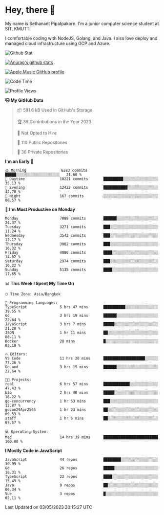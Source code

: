 # Hey, there 🙌
My name is Sethanant Pipatpakorn. I'm a junior computer science student at SIT, KMUTT.

I comfortable coding with NodeJS, Golang, and Java. I also love deploy and managed cloud infrastructure using GCP and Azure.

![Github Stat](https://github-profile-summary-cards.vercel.app/api/cards/profile-details?username=thetkpark&theme=dracula)

[![Anurag's github stats](https://github-readme-stats.vercel.app/api?username=thetkpark&count_private=true&show_icons=true&theme=tokyonight)](https://github.com/anuraghazra/github-readme-stats)

[![Apple Music GitHub profile](https://apple-music-github-profile.rayriffy.com/theme/light.svg?uid=000347.6120fcbefcb74cd59d65c108cc315787.1333)](https://github.com/rayriffy/apple-music-github-profile)

<!--START_SECTION:waka-->
![Code Time](http://img.shields.io/badge/Code%20Time-1%2C010%20hrs%2054%20mins-blue)

![Profile Views](http://img.shields.io/badge/Profile%20Views-0-blue)

**🐱 My GitHub Data** 

> 📦 581.6 kB Used in GitHub's Storage 
 > 
> 🏆 39 Contributions in the Year 2023
 > 
> 🚫 Not Opted to Hire
 > 
> 📜 110 Public Repositories 
 > 
> 🔑 36 Private Repositories 
 > 
**I'm an Early 🐤** 

```text
🌞 Morning                6283 commits        █████░░░░░░░░░░░░░░░░░░░░   21.60 % 
🌆 Daytime                10221 commits       █████████░░░░░░░░░░░░░░░░   35.13 % 
🌃 Evening                12422 commits       ███████████░░░░░░░░░░░░░░   42.70 % 
🌙 Night                  167 commits         ░░░░░░░░░░░░░░░░░░░░░░░░░   00.57 % 
```
📅 **I'm Most Productive on Monday** 

```text
Monday                   7089 commits        ██████░░░░░░░░░░░░░░░░░░░   24.37 % 
Tuesday                  3271 commits        ███░░░░░░░░░░░░░░░░░░░░░░   11.24 % 
Wednesday                3542 commits        ███░░░░░░░░░░░░░░░░░░░░░░   12.17 % 
Thursday                 3002 commits        ███░░░░░░░░░░░░░░░░░░░░░░   10.32 % 
Friday                   4080 commits        ████░░░░░░░░░░░░░░░░░░░░░   14.02 % 
Saturday                 2974 commits        ███░░░░░░░░░░░░░░░░░░░░░░   10.22 % 
Sunday                   5135 commits        ████░░░░░░░░░░░░░░░░░░░░░   17.65 % 
```


📊 **This Week I Spent My Time On** 

```text
🕑︎ Time Zone: Asia/Bangkok

💬 Programming Languages: 
TypeScript               5 hrs 47 mins       ██████████░░░░░░░░░░░░░░░   39.55 % 
Go                       3 hrs 19 mins       ██████░░░░░░░░░░░░░░░░░░░   22.64 % 
JavaScript               3 hrs 7 mins        █████░░░░░░░░░░░░░░░░░░░░   21.28 % 
JSON                     1 hr 11 mins        ██░░░░░░░░░░░░░░░░░░░░░░░   08.11 % 
Docker                   28 mins             █░░░░░░░░░░░░░░░░░░░░░░░░   03.19 % 

🔥 Editors: 
VS Code                  11 hrs 20 mins      ███████████████████░░░░░░   77.36 % 
GoLand                   3 hrs 19 mins       ██████░░░░░░░░░░░░░░░░░░░   22.64 % 

🐱‍💻 Projects: 
real                     6 hrs 57 mins       ████████████░░░░░░░░░░░░░   47.43 % 
b2b                      2 hrs 40 mins       █████░░░░░░░░░░░░░░░░░░░░   18.22 % 
go-concurrency           1 hr 53 mins        ███░░░░░░░░░░░░░░░░░░░░░░   12.87 % 
gocon29Apr2566           1 hr 23 mins        ██░░░░░░░░░░░░░░░░░░░░░░░   09.53 % 
staff                    1 hr 6 mins         ██░░░░░░░░░░░░░░░░░░░░░░░   07.57 % 

💻 Operating System: 
Mac                      14 hrs 39 mins      █████████████████████████   100.00 % 
```

**I Mostly Code in JavaScript** 

```text
JavaScript               44 repos            ████████░░░░░░░░░░░░░░░░░   30.99 % 
Go                       26 repos            █████░░░░░░░░░░░░░░░░░░░░   18.31 % 
TypeScript               22 repos            ████░░░░░░░░░░░░░░░░░░░░░   15.49 % 
Java                     9 repos             ██░░░░░░░░░░░░░░░░░░░░░░░   06.34 % 
Vue                      3 repos             █░░░░░░░░░░░░░░░░░░░░░░░░   02.11 % 
```




 Last Updated on 03/05/2023 20:15:27 UTC
<!--END_SECTION:waka-->
